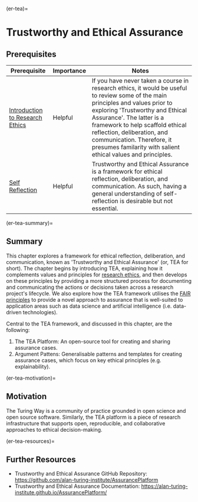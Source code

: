 (er-tea)=
# Trustworthy and Ethical Assurance

## Prerequisites

| Prerequisite | Importance | Notes |
| --- | --- | --- |
| [Introduction to Research Ethics](../ethics-intro.md) | Helpful | If you have never taken a course in research ethics, it would be useful to review some of the main principles and values prior to exploring 'Trustworthy and Ethical Assurance'. The latter is a framework to help scaffold ethical reflection, deliberation, and communication. Therefore, it presumes familarity with salient ethical values and principles. |
| [Self Reflection](../self-reflection.md) | Helpful | Trustworthy and Ethical Assurance is a framework for ethical reflection, deliberation, and communication. As such, having a general understanding of self-reflection is desirable but not essential. |

(er-tea-summary)=
## Summary
This chapter explores a framework for ethical reflection, deliberation, and communication, known as 'Trustworthy and Ethical Assurance' (or, TEA for short).
The chapter begins by introducing TEA, explaining how it complements values and principles for [research ethics](../ethics-intro.md), and then develops on these principles by providing a more structured process for documenting and communicating the actions or decisions taken across a research project's lifecycle.
We also explore how the TEA framework utilises the [FAIR principles](../../reproducible-research/rdm/rdm-fair.md) to provide a novel approach to assurance that is well-suited to application areas such as data science and artificial intelligence (i.e. data-driven technologies). 

Central to the TEA framework, and discussed in this chapter, are the following:

1. The TEA Platform: An open-source tool for creating and sharing assurance cases.
2. Argument Pattens: Generalisable patterns and templates for creating assurance cases, which focus on key ethical principles (e.g. explainability).

(er-tea-motivation)=
## Motivation
The Turing Way is a community of practice grounded in open science and open source software.
Similarly, the TEA platform is a piece of research infrastructure that supports open, reproducible, and collaborative approaches to ethical decision-making.

(er-tea-resources)=
## Further Resources

- Trustworthy and Ethical Assurance GitHub Repository: https://github.com/alan-turing-institute/AssurancePlatform
- Trustworthy and Ethical Assurance Documentation: https://alan-turing-institute.github.io/AssurancePlatform/

